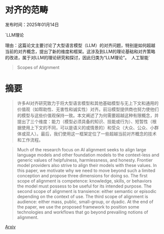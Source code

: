 # 对齐的范畴

发布时间：2025年01月14日

`LLM理论

理由：这篇论文主要讨论了大型语言模型（LLM）的对齐问题，特别是如何超越当前的对齐概念，提出了新的维度和框架。这涉及到LLM的理论基础和对齐策略的改进，属于对LLM的理论研究和探讨，因此归类为“LLM理论”。` `人工智能`

> Scopes of Alignment

# 摘要

> 许多AI对齐研究致力于将大型语言模型和其他基础模型与无上下文和通用的价值观（如帮助性、无害性和诚实性）对齐。前沿模型提供商也努力使他们的模型与这些价值观保持一致。本文阐述了为何需要超越这种有限概念，并提出了三个维度：能力（模型必须具备的知识、技能或行为）、短暂性（根据使用上下文的不同，可以是语义的或情景的）和受众（大众、公众、小群体或双人）。最后，我们使用这一框架定位了一些超越当前对齐概念的技术和工作流程。

> Much of the research focus on AI alignment seeks to align large language models and other foundation models to the context-less and generic values of helpfulness, harmlessness, and honesty. Frontier model providers also strive to align their models with these values. In this paper, we motivate why we need to move beyond such a limited conception and propose three dimensions for doing so. The first scope of alignment is competence: knowledge, skills, or behaviors the model must possess to be useful for its intended purpose. The second scope of alignment is transience: either semantic or episodic depending on the context of use. The third scope of alignment is audience: either mass, public, small-group, or dyadic. At the end of the paper, we use the proposed framework to position some technologies and workflows that go beyond prevailing notions of alignment.

[Arxiv](https://arxiv.org/abs/2501.12405)